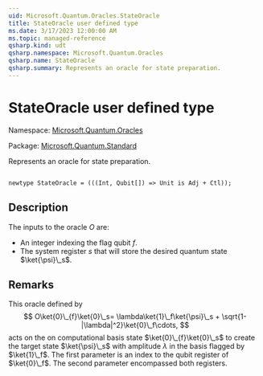 ```yaml
---
uid: Microsoft.Quantum.Oracles.StateOracle
title: StateOracle user defined type
ms.date: 3/17/2023 12:00:00 AM
ms.topic: managed-reference
qsharp.kind: udt
qsharp.namespace: Microsoft.Quantum.Oracles
qsharp.name: StateOracle
qsharp.summary: Represents an oracle for state preparation.
---
```


# StateOracle user defined type

Namespace: [Microsoft.Quantum.Oracles](xref:Microsoft.Quantum.Oracles)

Package: [Microsoft.Quantum.Standard](https://nuget.org/packages/Microsoft.Quantum.Standard)


Represents an oracle for state preparation.

```qsharp

newtype StateOracle = (((Int, Qubit[]) => Unit is Adj + Ctl));
```



## Description

The inputs to the oracle $O$ are:- An integer indexing the flag qubit $f$.- The system register $s$ that will store the desired quantum state $\ket{\psi}\_s$.

## Remarks

This oracle defined by$$O\ket{0}\_{f}\ket{0}\_s= \lambda\ket{1}\_f\ket{\psi}\_s + \sqrt{1-|\lambda|^2}\ket{0}\_f\cdots,$$acts on the on computational basis state $\ket{0}\_{f}\ket{0}\_s$ to create the target state $\ket{\psi}\_s$ with amplitude $\lambda$ in the basis flagged by $\ket{1}\_f$.The first parameter is an index to the qubit register of $\ket{0}\_f$. The second parameter encompassed both registers.
